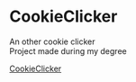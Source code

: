 # CookieClicker
An other cookie clicker   
Project made during my degree  

[CookieClicker](https://fabre-pierre-jean.github.io/CookieClicker/)


